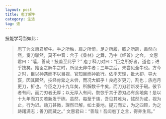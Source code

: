 ```yaml
---
layout: post
title: 庖丁解牛
category: 生活
tag: 道
---
```


技能学习当如此：

<blockquote>庖丁为文惠君解牛。手之所触，肩之所倚，足之所履，膝之所踦，砉然向然，奏刀騞然，莫不中音：合于《桑林》之舞，乃中《经首》之会。
文惠君曰：“嘻，善哉！技盖至此乎？”
庖丁释刀对曰：“臣之所好者，道也；进乎技矣。始臣之解牛之时，所见无非牛者；三年之后，未尝见全牛也。方今之时，臣以神遇而不以目视，官知目而神欲行。依乎天理，批大卻，导大窾，因其固然，技经肯綮之未尝，而况大軱乎！良庖岁更刀，割也；族庖月更刀，折也。今臣之刀十九年矣，所解数千牛矣，而刀刃若新发于硎。彼节者有间，而刀刃者无厚；以无厚入有间，恢恢乎其于游刃必有余地矣！是以十九年而刀刃若新发于硎。虽然，每至于族，吾见其难为，怵然为戒，视为止，行为迟。动刀甚微，謋然已解，如土委地。提刀而立，为之四顾，为之踌躇满志；善刀而藏之。”
文惠君曰：“善哉！吾闻庖丁之言，得养生焉。”</blockquote>




